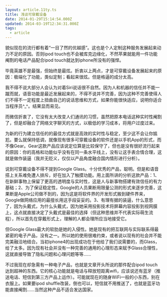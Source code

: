 ```yaml
---
layout: article.11ty.ts
title: 浅谈可穿戴设备
date: 2014-01-29T15:14:54.000Z
updated: 2014-03-19T12:34:31.000Z
tags:
  - article
---
```


貌似现在的流行都有着“一目了然的优越感”。这也是个人定制这种服务发展起来动力不足的原因。否则ipod touch也不会被库克边缘化，不然苹果就能用一件功能阉割的电话产品配合ipod touch就达到iphone所没有的强悍。

毕竟英雄不是最强，但始终是最炫。折衷以上两点，才是可穿戴设备发展起来的原因：极端化了功能，类似定制；看起来很炫。但是格逼的成分太高。

我不得不说大部分人会认为对着Siri说话很不自然。因为人和机器的信任并不能一蹴而就，语音功能是最近发展起来的，不得不说并不完善，因为这种不完善使得人们不得不一定程度上扭曲自己的说话思维和方式，如果你能很快适应，说明你适合当程序员^_^。结果显而易见。

而微信折衷了，它没有太大改变人们通讯的习惯，虽然把原本电话这种实时性阉割了，但是却融合了网络文字聊天的方式，以极低的学习成本，将用户过度过来。

为新的行为建立信任的的最佳方式就是高效的实时性与稳定，至少这不会让你尴尬。要么就保持低调，就像现有很多可穿戴设备的软件还是以手机App的形式，而不像Gear。Gear这款产品应该说定位算是比较保守了，但也是没有很好流行起来的原因：你的高格和功能似乎没有在同一条水平线上，没有让这手表合情合理，这就是做作装逼（我并无贬义，仅仅以产品角度融合国内情形进行分析）。

说到可穿戴设备不得不提到Google Glass。十分优秀的产品，聪明。但是和语音搭上关系难免遭人排斥，好在加入了触摸功能。用上面所讲的分析这款产品：1、在新鲜事物上保留了更高的透明度与实时性，这是人与新事物搭建有效信任的有力基础；2、为了保证稳定性，Google的人员果断用限量公测的形式来逐步完善，这果断是Apple公司做不到的，因为这是将软件界的开发形式搬到硬件界来，Google做网络应用的最擅长用这手段妥妥的。3、有理有据的装逼，什么意思了，因为头戴式，为什么头戴式，因为她采用投影技术将屏幕内容投影到视网膜上，这点就直接决定了头戴式是最佳的选择（但这种思维并不代表实际萌生流程），所以首先在穿戴形式上，理解的人都会理所应当地接受它。

但Google Glass最大的软肋是她的入侵性。她是现有的把互联网与实际联系得最紧密的电子产品，没有之一。所以她的使用很难约束，或者说以现有的社会并不能完美融洽地结合。当初iphone4的出现成功在于他给了我们说需要的，而Glass，给了太多。因为现有社会并没有一种完善的通用的心理形态来赋予Glass合理性，这就直接导致了隐私问题和心理问题等等……

不过我现在却急需有一种电子产品，也就是文章开头所说的那件配合ipod touch达到超神的东西。它的核心功能就是电话与释放短距离wifi，应该说还有蓝牙（推送电话、短信到第三方产品上运作）。可能就现在的随身WiFi一般的小东西，别在衣服上。如果要ipod shuffle改装，倒也可以，短信就不用推送了，也就是蓝牙功能直接阉割……当然这种产品不适合发达国家。
